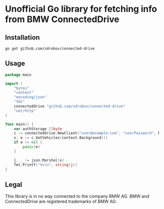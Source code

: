 # Unofficial Go library for fetching info from BMW ConnectedDrive

## Installation

`go get github.com/sdrobov/connected-drive`

## Usage
```go
package main

import (
	"bytes"
	"context"
	"encoding/json"
	"fmt"
	connecteddrive "github.com/sdrobov/connected-drive"
	"net/http"
)

func main() {
	var authStorage []byte
	c := connecteddrive.NewClient("user@example.com", "userPassword", bytes.NewBuffer(authStorage), http.DefaultClient)
	v, e := c.GetVehicles(context.Background())
	if e != nil {
		panic(e)
	}

	j, _ := json.Marshal(v)
	fmt.Printf("%v\n", string(j))
}
```

## Legal
This library is in no way connected to the company BMW AG. BMW and ConnectedDrive are registered trademarks of BMW AG.
